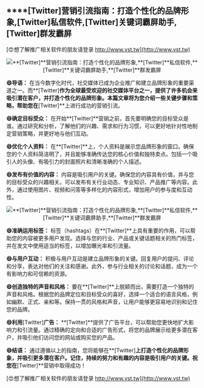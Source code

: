 ## ****[Twitter]**营销引流指南：打造个性化的品牌形象,**[Twitter]**私信软件,**[Twitter]**关键词霸屏助手,**[Twitter]**群发霸屏**

[😍想了解推广相关软件的朋友请登录 http://www.vst.tw](http://www.vst.tw)

 <center><img src="https://vst.tw/MP4/tuiguang/png/1.png" alt="**[Twitter]**营销引流指南：打造个性化的品牌形象,**[Twitter]**私信软件,**[Twitter]**关键词霸屏助手,**[Twitter]**群发霸屏"></center>

**😄导语：**
在当今数字化时代，社交媒体已成为企业推广和建立品牌形象的重要渠道之一。而**[Twitter]**作为全球最受欢迎的社交媒体平台之一，提供了许多机会来吸引潜在客户，并打造个性化的品牌形象。本篇文章将为您介绍一些关键步骤和策略，帮助您在**[Twitter]**上进行成功的营销引流。

**😄确定目标受众：**
在开始**[Twitter]**营销之前，首先要明确您的目标受众是谁。通过研究和分析，了解他们的兴趣、需求和行为习惯，可以更好地针对性地制定营销策略，并更好地与他们互动。

**😄优化个人资料：**
在**[Twitter]**上，个人资料是展示您品牌形象的窗口。确保您的个人资料简洁明了，并且能够准确传达您的核心价值和独特卖点。包括一个吸引人的头像、有吸引力的封面照片和清晰准确的个人描述。

**😄发布有价值的内容：**
内容是吸引用户的关键。确保您的内容具有价值，并与您的目标受众的兴趣相关。可以发布有关行业动态、专业知识、产品推广等内容。此外，通过使用图片、视频和问答等多样化的内容形式，增加用户的参与度和互动性。

 <center><img src="https://vst.tw/MP4/tuiguang/png/8.png" alt="**[Twitter]**营销引流指南：打造个性化的品牌形象,**[Twitter]**私信软件,**[Twitter]**关键词霸屏助手,**[Twitter]**群发霸屏"></center>

**😄准确运用标签：**
标签（hashtags）在**[Twitter]**上具有重要的作用，可以帮助您的内容被更多用户发现。选择与您的行业、产品或关键话题相关的热门标签，并在发文中使用适当的标签，以增加曝光率和引流量。

**😄与用户互动：**
积极与用户互动是建立品牌形象的关键。回复用户的提问、评论和分享，表达对他们的关注和感谢。此外，参与行业相关的讨论和话题，成为一个有影响力和可信赖的资源。

**😄创造独特的声音和风格：**
要在**[Twitter]**上脱颖而出，需要打造一个独特的声音和风格。根据您的品牌定位和目标受众的喜好，选择一个适合的语言风格，例如幽默、正式、亲和等。保持一贯的风格和声音，让用户能够更容易地识别和记住您的品牌。

**😄利用**[Twitter]**广告：**
**[Twitter]**提供了广告平台，可以帮助您更快地扩大影响力和引流量。通过精确的定向和合适的广告形式，将您的品牌展示给更多潜在客户，并吸引他们访问您的网站或购买您的产品。

**😄结语：**
通过遵循以上的指南，您将能够在**[Twitter]**上打造个性化的品牌形象，并吸引更多潜在客户。记住，持续的努力和有趣的内容是吸引用户的关键。祝您在**[Twitter]**营销中取得成功！

[😍想了解推广相关软件的朋友请登录 http://www.vst.tw](http://www.vst.tw)



